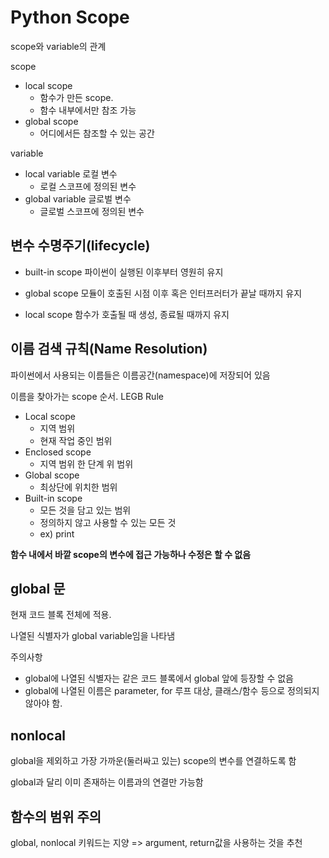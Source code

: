 # Python Scope

scope와 variable의 관계

scope
- local scope
  - 함수가 만든 scope. 
  - 함수 내부에서만 참조 가능
- global scope
  - 어디에서든 참조할 수 있는 공간

variable
- local variable 로컬 변수
  - 로컬 스코프에 정의된 변수
- global variable 글로벌 변수
  - 글로벌 스코프에 정의된 변수

## 변수 수명주기(lifecycle)

- built-in scope
파이썬이 실행된 이후부터 영원히 유지

- global scope
모듈이 호출된 시점 이후 혹은 인터프러터가 끝날 때까지 유지

- local scope
함수가 호출될 때 생성, 종료될 때까지 유지

## 이름 검색 규칙(Name Resolution)

파이썬에서 사용되는 이름들은 이름공간(namespace)에 저장되어 있음

이름을 찾아가는 scope 순서. LEGB Rule

- Local scope
  - 지역 범위
  - 현재 작업 중인 범위
- Enclosed scope
  - 지역 범위 한 단계 위 범위
- Global scope
  -  최상단에 위치한 범위
- Built-in scope
  - 모든 것을 담고 있는 범위
  - 정의하지 않고 사용할 수 있는 모든 것
  - ex) print

**함수 내에서 바깥 scope의 변수에 접근 가능하나 수정은 할 수 없음**

## global 문

현재 코드 블록 전체에 적용.

나열된 식별자가 global variable임을 나타냄

주의사항
- global에 나열된 식별자는 같은 코드 블록에서 global 앞에 등장할 수 없음
- global에 나열된 이름은 parameter, for 루프 대상, 클래스/함수 등으로 정의되지 않아야 함.

## nonlocal

global을 제외하고 가장 가까운(둘러싸고 있는) scope의 변수를 연결하도록 함

global과 달리 이미 존재하는 이름과의 연결만 가능함

## 함수의 범위 주의

global, nonlocal 키워드는 지양
=> argument, return값을 사용하는 것을 추천